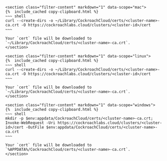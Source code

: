     <section class="filter-content" markdown="1" data-scope="mac">
    {%  include_cached copy-clipboard.html %}
    ~~~ shell
    curl --create-dirs -o ~/Library/CockroachCloud/certs/<cluster-name>-ca.crt -O https://cockroachlabs.cloud/clusters/<cluster-id>/cert
    ~~~
    
    Your `cert` file will be downloaded to `~/Library/CockroachCloud/certs/<cluster-name>-ca.crt`.
    </section>
    
    <section class="filter-content" markdown="1" data-scope="linux">    
    {%  include_cached copy-clipboard.html %}
    ~~~ shell
    curl --create-dirs -o ~/Library/CockroachCloud/certs/<cluster-name>-ca.crt -O https://cockroachlabs.cloud/clusters/<cluster-id>/cert
    ~~~
    
    Your `cert` file will be downloaded to `~/Library/CockroachCloud/certs/<cluster-name>-ca.crt`.
    </section>
    
    <section class="filter-content" markdown="1" data-scope="windows">
    {%  include_cached copy-clipboard.html %}
    ~~~ shell
    mkdir -p $env:appdata/CockroachCloud/certs/<cluster-name>-ca.crt; Invoke-WebRequest -Uri https://cockroachlabs.cloud/clusters/<cluster-id>/cert -OutFile $env:appdata/CockroachCloud/certs/<cluster-name>-ca.crt
    ~~~
    
    Your `cert` file will be downloaded to `%APPDATA%/CockroachCloud/certs/<cluster-name>-ca.crt`.
    </section>